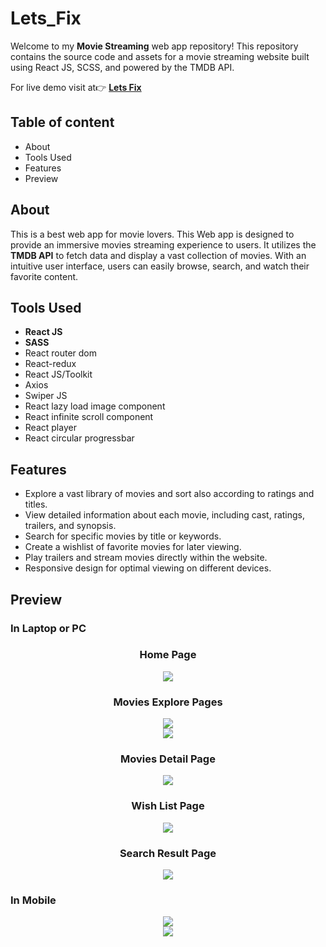 # Lets_Fix
<p>Welcome to my <b>Movie Streaming</b> web app repository! This repository contains the source code and assets for a movie streaming website built using React JS, SCSS, and powered by the TMDB API.</p>
<p>For live demo visit at👉 <a href = "https://letsfix.netlify.app/"><b>Lets Fix</b></a></p>

## Table of content

- About
- Tools Used
- Features
- Preview


## About 

This is a best web app for movie lovers. This Web app is designed to provide an immersive movies streaming experience to users. It utilizes the <b>TMDB API</b> to fetch data and display a vast collection of movies. With an intuitive user interface, users can easily browse, search, and watch their favorite content.


## Tools Used

- <b>React JS</b>
- <b>SASS</b>
- React router dom
- React-redux
- React JS/Toolkit
- Axios
- Swiper JS
- React lazy load image component
- React infinite scroll component
- React player
- React circular progressbar

## Features

- Explore a vast library of movies and sort also according to ratings and titles.
- View detailed information about each movie, including cast, ratings, trailers, and synopsis.
- Search for specific movies by title or keywords.
- Create a wishlist of favorite movies for later viewing.
- Play trailers and stream movies directly within the website.
- Responsive design for optimal viewing on different devices.

## Preview
### In Laptop or PC
<h3 align ="center" >Home Page</h3>
<div align= "center"><img src="https://github.com/BikashKakati/Lets_Fix/assets/118715700/3f77966a-49a6-4d10-85c0-aa39be691705"/><div>
<h3>Movies Explore Pages</h3>
<div align= "center"><img src="https://github.com/BikashKakati/Lets_Fix/assets/118715700/5ef29520-eb45-4072-beb4-72b3bbc05cd9"/><div>
<div align= "center"><img src="https://github.com/BikashKakati/Lets_Fix/assets/118715700/a3b8fdc7-5e07-486c-b797-1ae3f97cd9ac"/><div>
<h3>Movies Detail Page</h3>
<div align= "center"><img src="https://github.com/BikashKakati/Lets_Fix/assets/118715700/238a9554-9d2a-47b2-9b40-ddfc13bcad99"/><div>
<h3>Wish List Page</h3>
<div align= "center"><img src="https://github.com/BikashKakati/Lets_Fix/assets/118715700/aa44f599-f27f-42c3-94f7-c575da83339d"/><div>
<h3>Search Result Page</h3>
<div align= "center"><img src="https://github.com/BikashKakati/Lets_Fix/assets/118715700/eb079bcd-4494-4bbc-a55d-ec5d68be2ff5"/><div>
<h3 align= "left">In Mobile</h3>
<div align= "center"><img src="https://github.com/BikashKakati/Lets_Fix/assets/118715700/a608e363-3a51-41e2-80c7-860a0069d1a9"/><div>
<div align= "center"><img src="https://github.com/BikashKakati/Lets_Fix/assets/118715700/50f83714-cd6b-42d2-8fad-bb70bab049e6"/><div>


